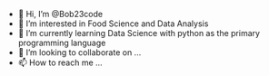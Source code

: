 - 👋 Hi, I’m @Bob23code
- 👀 I’m interested in Food Science and Data Analysis
- 🌱 I’m currently learning Data Science with python as the primary programming language
- 💞️ I’m looking to collaborate on ...
- 📫 How to reach me ...

<!---
Bob23code/Bob23code is a ✨ special ✨ repository because its `README.md` (this file) appears on your GitHub profile.
You can click the Preview link to take a look at your changes.
--->
